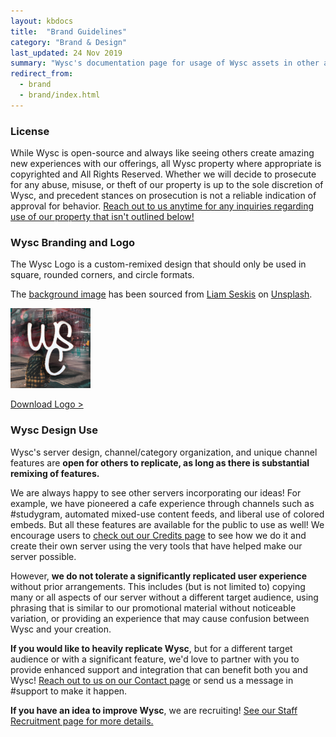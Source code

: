 ```yaml
---
layout: kbdocs
title:  "Brand Guidelines"
category: "Brand & Design"
last_updated: 24 Nov 2019
summary: "Wysc's documentation page for usage of Wysc assets in other areas of the Internet."
redirect_from:
  - brand
  - brand/index.html
---
```


### License

While Wysc is open-source and always like seeing others create amazing new experiences with our offerings, all Wysc property where appropriate is copyrighted and All Rights Reserved. Whether we will decide to prosecute for any abuse, misuse, or theft of our property is up to the sole discretion of Wysc, and precedent stances on prosecution is not a reliable indication of approval for behavior. [Reach out to us anytime for any inquiries regarding use of our property that isn't outlined below!](contact)

### Wysc Branding and Logo

The Wysc Logo is a custom-remixed design that should only be used in square, rounded corners, and circle formats.

The [background image](https://unsplash.com/photos/9NhciG1wq10) has been sourced from [Liam Seskis](https://unsplash.com/@liamseskis?utm_source=unsplash&utm_medium=referral&utm_content=creditCopyText) on [Unsplash](https://unsplash.com/?utm_source=unsplash&utm_medium=referral&utm_content=creditCopyText).

![Square Logo](/media/wsc-square-sm.png "Square Logo")

<a href="/media/wsc-square-sm.png" download="Wysc Logo">Download Logo ></a>

### Wysc Design Use

Wysc's server design, channel/category organization, and unique channel features are **open for others to replicate, as long as there is substantial remixing of features.**

We are always happy to see other servers incorporating our ideas! For example, we have pioneered a cafe experience through channels such as #studygram, automated mixed-use content feeds, and liberal use of colored embeds. But all these features are available for the public to use as well! We encourage users to [check out our Credits page](credits) to see how we do it and create their own server using the very tools that have helped make our server possible.

However, **we do not tolerate a significantly replicated user experience** without prior arrangements. This includes (but is not limited to) copying many or all aspects of our server without a different target audience, using phrasing that is similar to our promotional material without noticeable variation, or providing an experience that may cause confusion between Wysc and your creation.

**If you would like to heavily replicate Wysc**, but for a different target audience or with a significant feature, we'd love to partner with you to provide enhanced support and integration that can benefit both you and Wysc! [Reach out to us on our Contact page](contact) or send us a message in #support to make it happen.

**If you have an idea to improve Wysc**, we are recruiting! [See our Staff Recruitment page for more details.](staffrecruit)